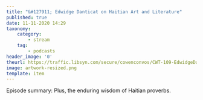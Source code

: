 ```yaml
---
title: "&#127911; Edwidge Danticat on Haitian Art and Literature"
published: true
date: 11-11-2020 14:29
taxonomy:
    category:
        - stream
    tag:
        - podcasts
header_image: '0'
theurl: https://traffic.libsyn.com/secure/cowenconvos/CWT-109-EdwidgeDanticat-v1.mp3?dest-id=850607
image: artwork-resized.png
template: item
--- 
```

Episode summary: Plus, the enduring wisdom of Haitian proverbs.
